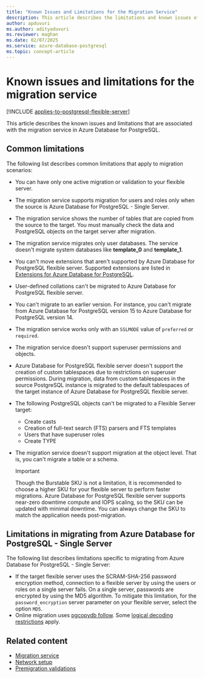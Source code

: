```yaml
---
title: "Known Issues and Limitations for the Migration Service"
description: This article describes the limitations and known issues of the migration service in Azure Database for PostgreSQL.
author: apduvuri
ms.author: adityaduvuri
ms.reviewer: maghan
ms.date: 02/07/2025
ms.service: azure-database-postgresql
ms.topic: concept-article
---
```


# Known issues and limitations for the migration service

[!INCLUDE [applies-to-postgresql-flexible-server](~/reusable-content/ce-skilling/azure/includes/postgresql/includes/applies-to-postgresql-flexible-server.md)]

This article describes the known issues and limitations that are associated with the migration service in Azure Database for PostgreSQL.

## Common limitations

The following list describes common limitations that apply to migration scenarios:

- You can have only one active migration or validation to your flexible server.
- The migration service supports migration for users and roles only when the source is Azure Database for PostgreSQL - Single Server.
- The migration service shows the number of tables that are copied from the source to the target. You must manually check the data and PostgreSQL objects on the target server after migration.
- The migration service migrates only user databases. The service doesn't migrate system databases like **template_0** and **template_1**.
- You can't move extensions that aren't supported by Azure Database for PostgreSQL flexible server. Supported extensions are listed in [Extensions for Azure Database for PostgreSQL](/azure/postgresql/flexible-server/concepts-extensions).
- User-defined collations can't be migrated to Azure Database for PostgreSQL flexible server.
- You can't migrate to an earlier version. For instance, you can't migrate from Azure Database for PostgreSQL version 15 to Azure Database for PostgreSQL version 14.
- The migration service works only with an `SSLMODE` value of `preferred` or `required`.
- The migration service doesn't support superuser permissions and objects.
- Azure Database for PostgreSQL flexible server doesn't support the creation of custom tablespaces due to restrictions on superuser permissions. During migration, data from custom tablespaces in the source PostgreSQL instance is migrated to the default tablespaces of the target instance of Azure Database for PostgreSQL flexible server.
- The following PostgreSQL objects can't be migrated to a Flexible Server target:
  - Create casts
  - Creation of full-text search (FTS) parsers and FTS templates
  - Users that have superuser roles
  - Create TYPE
- The migration service doesn't support migration at the object level. That is, you can't migrate a table or a schema.

  > [!IMPORTANT]
  > Though the Burstable SKU is not a limitation, it is recommended to choose a higher SKU for your flexible server to perform faster migrations. Azure Database for PostgreSQL flexible server supports near-zero downtime compute and IOPS scaling, so the SKU can be updated with minimal downtime. You can always change the SKU to match the application needs post-migration.

## Limitations in migrating from Azure Database for PostgreSQL - Single Server

The following list describes limitations specific to migrating from Azure Database for PostgreSQL - Single Server:

- If the target flexible server uses the SCRAM-SHA-256 password encryption method, connection to a flexible server by using the users or roles on a single server fails. On a single server, passwords are encrypted by using the MD5 algorithm. To mitigate this limitation, for the `password_encryption` server parameter on your flexible server, select the option `MD5`.
- Online migration uses [pgcopydb follow](https://pgcopydb.readthedocs.io/en/latest/ref/pgcopydb_follow.html). Some [logical decoding restrictions](https://pgcopydb.readthedocs.io/en/latest/ref/pgcopydb_follow.html#pgcopydb-follow) apply.

## Related content

- [Migration service](concepts-migration-service-postgresql.md)
- [Network setup](how-to-network-setup-migration-service.md)
- [Premigration validations](concepts-premigration-migration-service.md)
